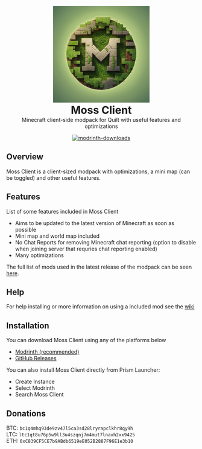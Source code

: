 <!-- modrinth_exclude.start -->

<!--suppress HtmlDeprecatedAttribute -->

<p align="center" style="display: block;margin-left: auto;margin-right: auto;margin-bottom: 0;">
    <img src="assets/moss256x256.png" alt="Moss Client Logo"/>
</p>

<h1 align="center" style="margin-top: 0;margin-bottom: 0">Moss Client</h1>
<p align="center" style="margin-top: 0;">Minecraft client-side modpack for Quilt with useful features and optimizations</p>

<p align="center">
    <a href="https://modrinth.com/mod/moss-client">
        <img src="https://img.shields.io/modrinth/dt/7FzUwEV3?logo=Modrinth" alt="modrinth-downloads">
    </a>
</p>

<!-- modrinth_exclude.end -->

## Overview
Moss Client is a client-sized modpack with optimizations, a mini map (can be toggled) and other useful features.

## Features
List of some features included in Moss Client

- Aims to be updated to the latest version of Minecraft as soon as possible
- Mini map and world map included 
- No Chat Reports for removing Minecraft chat reporting (option to disable when joining server that requries chat reporting enabled)
- Many optimizations

The full list of mods used in the latest release of the modpack can be seen [here](https://lucaslah.github.io/MossClient/mods).

## Help
For help installing or more information on using a included mod see the [wiki](https://github.com/Lucaslah/MossClient/wiki)

## Installation
You can download Moss Client using any of the platforms below

- [Modrinth (recommended)](https://modrinth.com/project/moss-client)
- [GitHub Releases](https://github.com/Lucaslah/MossClient/releases)

You can also install Moss Client directly from Prism Launcher:
- Create Instance
- Select Modrinth
- Search Moss Client

## Donations
BTC: `bc1q4mhq93de9zv47l5ca3sd28lryrapclkhr8qy9h` <br/>
LTC: `ltc1qt8u76p5w9ll3u4szqnj7m4mut7lnavh2xx9425` <br/>
ETH: `0xC839CF5CE7b9ABdb6519eE052B2887F96E1e3b10` <br/>